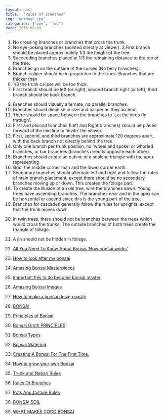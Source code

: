 ```yaml
---
layout: post
title:  "Rules Of Branches"
img: "noimage.jpg"
categories: ["one", "two"]
date: 2016-06-09
---
```

1. No crossing branches or branches that cross the trunk.
2. No eye-poking branches (pointed directly at viewer).
3.First branch should be placed approximately 1/3 the height of the tree.
4. Succeeding branches placed at 1/3 the remaining distance to the top of the tree.
5. Branches go on the outside of the curves (No belly branches).
6. Branch caliper should be in proportion to the trunk. Branches that are thicker than
7. 1/3 the trunk caliper will be too thick.
8. First branch should be left (or right), second branch right (or left), third branch
should be back branch.

<!--adsense-->


9. Branches should visually alternate, no parallel branches.
10. Branches should diminish in size and caliper as they ascend.
11. There should be space between the branches to 'Let the birds fly through'.
12. First and second branches (Left and Right branches) should be placed forward of
the mid line to 'invite' the viewer.
13. First, second, and third branches are approximate 120 degrees apart, with the back
branch not directly behind the tree.
14. Only one branch per trunk position, no 'wheel and spoke' or whorled branches, or
bar branches (branches directly opposite each other).
15. Branches should create an outline of a scalene triangle with the apex representing
16. God, the middle corner man and the lower corner earth.
17. Secondary branches should alternate left and right and follow the rules of main
branch placement, except there should be no secondary branches moving up or
down. This creates the foliage pad.
18. To create the illusion of an old tree, wire the branches down. Young trees have
ascending branches. The branches near and in the apex can be horizontal or
ascend since this is the young part of the tree.
19. Branches for cascades generally follow the rules for uprights, except that the trunk
moves down.

<!--adsense-->

20. In twin trees, there should not be branches between the trees which would cross
the trunks. The outside branches of both trees create the triangle of foliage.
21. A jin should not be hidden in foliage. 


1. [All You Need To Know About Bonsai 'How bonsai works'](https://srilankasl.com/posts/bonsai_care/)
2. [How to look after my bonsai](https://srilankasl.com/posts/how_to_carering_your_bonsai/)
3. [Amazing Bonsai Masterpieces](https://srilankasl.com/posts/masterpieses1/)
4. [Important this to do become bonsai master](https://srilankasl.com/posts/masterpieses2/)
5. [Amazing Bonsai Images](https://srilankasl.com/posts/bonsaipost1/)
6. [How to make a bonsai design easily](https://srilankasl.com/posts/lerningguide1/)
7. [BONSAI](https://srilankasl.com/posts/introduction/)
8. [Principles of Bonsai](https://srilankasl.com/posts/principlesofbonsai/)
9. [Bonsai Groth PRINCIPLES](https://srilankasl.com/posts/bonsaigrouthprincipals/)
10. [Bonsai Types](https://srilankasl.com/posts/bonsaitypes/)
11. [Bonsai Watering](https://srilankasl.com/posts/bonsaiwatering/)
12. [Creating A Bonsai For The First Time.](https://srilankasl.com/posts/biginnerbasics/)
13. [How to grow your own Bonsai](https://srilankasl.com/posts/bonsaigrowing/)
14. [Trunk and Nebari Rules](https://srilankasl.com/posts/rulesofbonsai/)
15. [Rules Of Branches](https://srilankasl.com/posts/rulesofbranches/)
16. [Pots And Culture Rules](https://srilankasl.com/posts/potsandculturerules/)
17. [BONSAI SOIL](https://srilankasl.com/posts/bonsaisoil/)

18. [WHAT MAKES GOOD BONSAI](https://srilankasl.com/posts/whatmakesgoodbonsai/)
